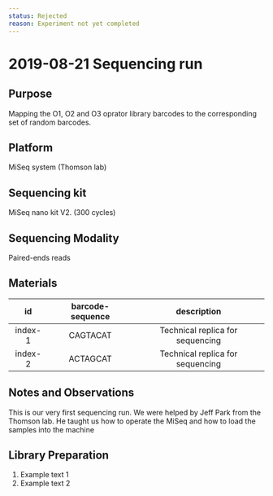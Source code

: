 ```yaml
---
status: Rejected
reason: Experiment not yet completed 
---
```


# 2019-08-21 Sequencing run

## Purpose
Mapping the O1, O2 and O3 oprator library barcodes to the corresponding set 
of random barcodes.

## Platform
MiSeq system (Thomson lab)

## Sequencing kit
MiSeq nano kit V2. (300 cycles)

## Sequencing Modality
Paired-ends reads

## Materials

| **id** | **barcode-sequence** | **description** |
| :--: | :--: | :--: |
| index-1 | CAGTACAT | Technical replica for sequencing |
| index-2 | ACTAGCAT | Technical replica for sequencing |

## Notes and Observations
This is our very first sequencing run. We were helped by Jeff Park from the 
Thomson lab. He taught us how to operate the MiSeq and how to load the samples
into the machine


## Library Preparation

1. Example text 1
2. Example text 2

